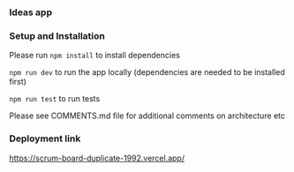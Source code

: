### Ideas app

### Setup and Installation

Please run
`npm install` to install dependencies

`npm run dev` to run the app locally (dependencies are needed to be installed first)

`npm run test` to run tests

Please see COMMENTS.md file for additional comments on architecture etc

### Deployment link

https://scrum-board-duplicate-1992.vercel.app/
